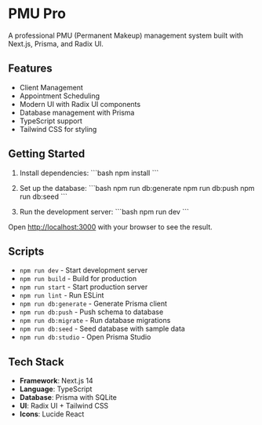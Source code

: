 # PMU Pro

A professional PMU (Permanent Makeup) management system built with Next.js, Prisma, and Radix UI.

## Features

- Client Management
- Appointment Scheduling
- Modern UI with Radix UI components
- Database management with Prisma
- TypeScript support
- Tailwind CSS for styling

## Getting Started

1. Install dependencies:
\`\`\`bash
npm install
\`\`\`

2. Set up the database:
\`\`\`bash
npm run db:generate
npm run db:push
npm run db:seed
\`\`\`

3. Run the development server:
\`\`\`bash
npm run dev
\`\`\`

Open [http://localhost:3000](http://localhost:3000) with your browser to see the result.

## Scripts

- `npm run dev` - Start development server
- `npm run build` - Build for production
- `npm run start` - Start production server
- `npm run lint` - Run ESLint
- `npm run db:generate` - Generate Prisma client
- `npm run db:push` - Push schema to database
- `npm run db:migrate` - Run database migrations
- `npm run db:seed` - Seed database with sample data
- `npm run db:studio` - Open Prisma Studio

## Tech Stack

- **Framework**: Next.js 14
- **Language**: TypeScript
- **Database**: Prisma with SQLite
- **UI**: Radix UI + Tailwind CSS
- **Icons**: Lucide React
